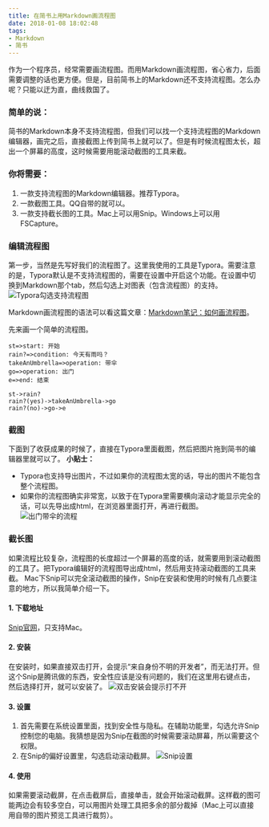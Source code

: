```yaml
---
title: 在简书上用Markdown画流程图
date: 2018-01-08 18:02:48
tags:
- Markdown
- 简书
---
```

作为一个程序员，经常需要画流程图。而用Markdown画流程图，省心省力，后面需要调整的话也更方便。但是，目前简书上的Markdown还不支持流程图。怎么办呢？只能以迂为直，曲线救国了。

### 简单的说：
简书的Markdown本身不支持流程图，但我们可以找一个支持流程图的Markdown编辑器，画完之后，直接截图上传到简书上就可以了。但是有时候流程图太长，超出一个屏幕的高度，这时候需要用能滚动截图的工具来截。<!-- more -->

### 你将需要：
1. 一款支持流程图的Markdown编辑器。推荐Typora。
1. 一款截图工具。QQ自带的就可以。
1. 一款支持截长图的工具。Mac上可以用Snip。Windows上可以用FSCapture。

### 编辑流程图
第一步，当然是先写好我们的流程图了。这里我使用的工具是Typora。需要注意的是，Typora默认是不支持流程图的，需要在设置中开启这个功能。在设置中切换到Markdown那个tab，然后勾选上对图表（包含流程图）的支持。
![Typora勾选支持流程图](http://upload-images.jianshu.io/upload_images/196189-a333d53488c72560.png?imageMogr2/auto-orient/strip%7CimageView2/2/w/640 "Typora勾选支持流程图")

Markdown画流程图的语法可以看这篇文章：[Markdown笔记：如何画流程图](https://segmentfault.com/a/1190000006247465)。

先来画一个简单的流程图。
```flow
st=>start: 开始
rain?=>condition: 今天有雨吗？
takeAnUmbrella=>operation: 带伞
go=>operation: 出门
e=>end: 结束

st->rain?
rain?(yes)->takeAnUmbrella->go
rain?(no)->go->e
```

### 截图
下面到了收获成果的时候了，直接在Typora里面截图，然后把图片拖到简书的编辑器里就可以了。
**小贴士：**
- Typora也支持导出图片，不过如果你的流程图太宽的话，导出的图片不能包含整个流程图。
- 如果你的流程图确实非常宽，以致于在Typora里需要横向滚动才能显示完全的话，可以先导出成html，在浏览器里面打开，再进行截图。
![出门带伞的流程](http://upload-images.jianshu.io/upload_images/196189-9026e30aa8f37aed.png?imageMogr2/auto-orient/strip%7CimageView2/2/h/640 "出门带伞的流程")

### 截长图
如果流程比较复杂，流程图的长度超过一个屏幕的高度的话，就需要用到滚动截图的工具了。把Typora编辑好的流程图导出成html，然后用支持滚动截图的工具来截。
Mac下Snip可以完全滚动截图的操作，Snip在安装和使用的时候有几点要注意的地方，所以我简单介绍一下。
#### 1. 下载地址
[Snip官网](http://snip.qq.com)，只支持Mac。
#### 2. 安装
在安装时，如果直接双击打开，会提示“来自身份不明的开发者”，而无法打开。但这个Snip是腾讯做的东西，安全性应该是没有问题的，我们在这里用右键点击，然后选择打开，就可以安装了。
![双击安装会提示打不开](http://upload-images.jianshu.io/upload_images/196189-ccdb517532b13ece.png?imageMogr2/auto-orient/strip%7CimageView2/2/w/640 "双击安装会提示打不开")
#### 3. 设置
1. 首先需要在系统设置里面，找到安全性与隐私。在辅助功能里，勾选允许Snip控制您的电脑。我猜想是因为Snip在截图的时候需要滚动屏幕，所以需要这个权限。
1. 在Snip的偏好设置里，勾选启动滚动截屏。 
![Snip设置](http://upload-images.jianshu.io/upload_images/196189-aa8b6213f3778ce7.png?imageMogr2/auto-orient/strip%7CimageView2/2/w/960 "Snip设置")

#### 4. 使用
如果需要滚动截屏，在点击截屏后，直接单击，就会开始滚动截屏。这样截的图可能两边会有较多空白，可以用图片处理工具把多余的部分裁掉（Mac上可以直接用自带的图片预览工具进行裁剪）。

